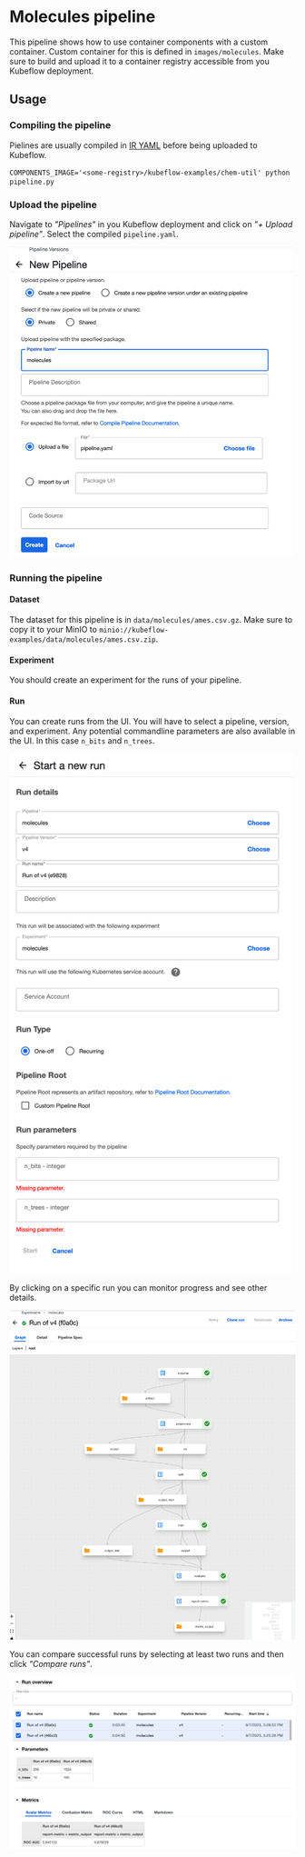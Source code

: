 # Molecules pipeline
This pipeline shows how to use container components with a custom container. Custom container for this is 
defined in `images/molecules`. Make sure to build and upload it to a container registry accessible from
you Kubeflow deployment.

## Usage
### Compiling the pipeline
Pielines are usually compiled in [IR YAML](https://www.kubeflow.org/docs/components/pipelines/v2/compile-a-pipeline/#ir-yaml) 
before being uploaded to Kubeflow.

```shell
COMPONENTS_IMAGE='<some-registry>/kubeflow-examples/chem-util' python pipeline.py
```

### Upload the pipeline
Navigate to *"Pipelines"* in you Kubeflow deployment and click on *"+ Upload pipeline"*. Select the compiled 
`pipeline.yaml`.

<img src="assets/upload-pipeline.png" alt="Upload" width="500"/>


### Running the pipeline
#### Dataset
The dataset for this pipeline is in `data/molecules/ames.csv.gz`. Make sure to copy it to your MinIO to 
`minio://kubeflow-examples/data/molecules/ames.csv.zip`.
#### Experiment
You should create an experiment for the runs of your pipeline.

#### Run
You can create runs from the UI. You will have to select a pipeline, version, and experiment. Any potential
commandline parameters are also available in the UI. In this case `n_bits` and `n_trees`.

<img src="assets/create-run.png" alt="Create Run" width="500"/>

By clicking on a specific run you can monitor progress and see other details.

<img src="assets/run-details.png" alt="Create Run" width="600"/>

You can compare successful runs by selecting at least two runs and then click *"Compare runs"*.

<img src="assets/compare-runs.png" alt="Compare Runs" width="600"/>
